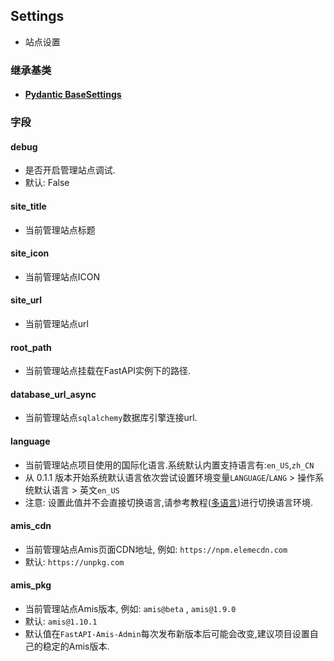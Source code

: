 ## Settings

- 站点设置

### 继承基类

- #### [Pydantic BaseSettings](https://pydantic-docs.helpmanual.io/usage/settings/)

### 字段

#### debug

- 是否开启管理站点调试.
- 默认: False

#### site_title

- 当前管理站点标题

#### site_icon

- 当前管理站点ICON

#### site_url

- 当前管理站点url

#### root_path

- 当前管理站点挂载在FastAPI实例下的路径.

#### database_url_async

- 当前管理站点`sqlalchemy`数据库引擎连接url.

#### language

- 当前管理站点项目使用的国际化语言.系统默认内置支持语言有:`en_US`,`zh_CN`
- 从 0.1.1 版本开始系统默认语言依次尝试设置环境变量`LANGUAGE`/`LANG` > 操作系统默认语言 > 英文`en_US`
- 注意: 设置此值并不会直接切换语言,请参考教程([多语言](/tutorials/basic/i18n/))进行切换语言环境.

#### amis_cdn

- 当前管理站点Amis页面CDN地址, 例如: `https://npm.elemecdn.com`
- 默认: `https://unpkg.com`

#### amis_pkg

- 当前管理站点Amis版本, 例如: `amis@beta` , `amis@1.9.0`
- 默认: `amis@1.10.1`
- 默认值在`FastAPI-Amis-Admin`每次发布新版本后可能会改变,建议项目设置自己的稳定的Amis版本.